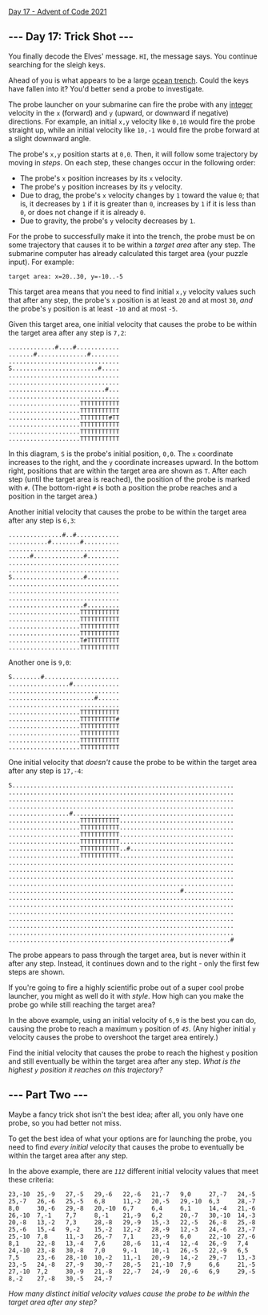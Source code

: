[Day 17 - Advent of Code 2021](https://adventofcode.com/2021/day/17)


\--- Day 17: Trick Shot ---
---------------------------

You finally decode the Elves' message. `HI`, the message says. You continue searching for the sleigh keys.

Ahead of you is what appears to be a large [ocean trench](https://en.wikipedia.org/wiki/Oceanic_trench). Could the keys have fallen into it? You'd better send a probe to investigate.

The probe launcher on your submarine can fire the probe with any [integer](https://en.wikipedia.org/wiki/Integer) velocity in the `x` (forward) and `y` (upward, or downward if negative) directions. For example, an initial `x,y` velocity like `0,10` would fire the probe straight up, while an initial velocity like `10,-1` would fire the probe forward at a slight downward angle.

The probe's `x,y` position starts at `0,0`. Then, it will follow some trajectory by moving in _steps_. On each step, these changes occur in the following order:

*   The probe's `x` position increases by its `x` velocity.
*   The probe's `y` position increases by its `y` velocity.
*   Due to drag, the probe's `x` velocity changes by `1` toward the value `0`; that is, it decreases by `1` if it is greater than `0`, increases by `1` if it is less than `0`, or does not change if it is already `0`.
*   Due to gravity, the probe's `y` velocity decreases by `1`.

For the probe to successfully make it into the trench, the probe must be on some trajectory that causes it to be within a _target area_ after any step. The submarine computer has already calculated this target area (your puzzle input). For example:

    target area: x=20..30, y=-10..-5

This target area means that you need to find initial `x,y` velocity values such that after any step, the probe's `x` position is at least `20` and at most `30`, _and_ the probe's `y` position is at least `-10` and at most `-5`.

Given this target area, one initial velocity that causes the probe to be within the target area after any step is `7,2`:

    .............#....#............
    .......#..............#........
    ...............................
    S........................#.....
    ...............................
    ...............................
    ...........................#...
    ...............................
    ....................TTTTTTTTTTT
    ....................TTTTTTTTTTT
    ....................TTTTTTTT#TT
    ....................TTTTTTTTTTT
    ....................TTTTTTTTTTT
    ....................TTTTTTTTTTT
    

In this diagram, `S` is the probe's initial position, `0,0`. The `x` coordinate increases to the right, and the `y` coordinate increases upward. In the bottom right, positions that are within the target area are shown as `T`. After each step (until the target area is reached), the position of the probe is marked with `#`. (The bottom-right `#` is both a position the probe reaches and a position in the target area.)

Another initial velocity that causes the probe to be within the target area after any step is `6,3`:

    ...............#..#............
    ...........#........#..........
    ...............................
    ......#..............#.........
    ...............................
    ...............................
    S....................#.........
    ...............................
    ...............................
    ...............................
    .....................#.........
    ....................TTTTTTTTTTT
    ....................TTTTTTTTTTT
    ....................TTTTTTTTTTT
    ....................TTTTTTTTTTT
    ....................T#TTTTTTTTT
    ....................TTTTTTTTTTT
    

Another one is `9,0`:

    S........#.....................
    .................#.............
    ...............................
    ........................#......
    ...............................
    ....................TTTTTTTTTTT
    ....................TTTTTTTTTT#
    ....................TTTTTTTTTTT
    ....................TTTTTTTTTTT
    ....................TTTTTTTTTTT
    ....................TTTTTTTTTTT
    

One initial velocity that _doesn't_ cause the probe to be within the target area after any step is `17,-4`:

    S..............................................................
    ...............................................................
    ...............................................................
    ...............................................................
    .................#.............................................
    ....................TTTTTTTTTTT................................
    ....................TTTTTTTTTTT................................
    ....................TTTTTTTTTTT................................
    ....................TTTTTTTTTTT................................
    ....................TTTTTTTTTTT..#.............................
    ....................TTTTTTTTTTT................................
    ...............................................................
    ...............................................................
    ...............................................................
    ...............................................................
    ................................................#..............
    ...............................................................
    ...............................................................
    ...............................................................
    ...............................................................
    ...............................................................
    ...............................................................
    ..............................................................#
    

The probe appears to pass through the target area, but is never within it after any step. Instead, it continues down and to the right - only the first few steps are shown.

If you're going to fire a highly scientific probe out of a super cool probe launcher, you might as well do it with _style_. How high can you make the probe go while still reaching the target area?

In the above example, using an initial velocity of `6,9` is the best you can do, causing the probe to reach a maximum `y` position of _`45`_. (Any higher initial `y` velocity causes the probe to overshoot the target area entirely.)

Find the initial velocity that causes the probe to reach the highest `y` position and still eventually be within the target area after any step. _What is the highest `y` position it reaches on this trajectory?_


\--- Part Two ---
-----------------

Maybe a fancy trick shot isn't the best idea; after all, you only have one probe, so you had better not miss.

To get the best idea of what your options are for launching the probe, you need to find _every initial velocity_ that causes the probe to eventually be within the target area after any step.

In the above example, there are _`112`_ different initial velocity values that meet these criteria:

    23,-10  25,-9   27,-5   29,-6   22,-6   21,-7   9,0     27,-7   24,-5
    25,-7   26,-6   25,-5   6,8     11,-2   20,-5   29,-10  6,3     28,-7
    8,0     30,-6   29,-8   20,-10  6,7     6,4     6,1     14,-4   21,-6
    26,-10  7,-1    7,7     8,-1    21,-9   6,2     20,-7   30,-10  14,-3
    20,-8   13,-2   7,3     28,-8   29,-9   15,-3   22,-5   26,-8   25,-8
    25,-6   15,-4   9,-2    15,-2   12,-2   28,-9   12,-3   24,-6   23,-7
    25,-10  7,8     11,-3   26,-7   7,1     23,-9   6,0     22,-10  27,-6
    8,1     22,-8   13,-4   7,6     28,-6   11,-4   12,-4   26,-9   7,4
    24,-10  23,-8   30,-8   7,0     9,-1    10,-1   26,-5   22,-9   6,5
    7,5     23,-6   28,-10  10,-2   11,-1   20,-9   14,-2   29,-7   13,-3
    23,-5   24,-8   27,-9   30,-7   28,-5   21,-10  7,9     6,6     21,-5
    27,-10  7,2     30,-9   21,-8   22,-7   24,-9   20,-6   6,9     29,-5
    8,-2    27,-8   30,-5   24,-7
    

_How many distinct initial velocity values cause the probe to be within the target area after any step?_
